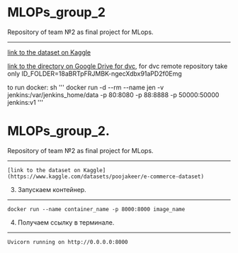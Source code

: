 # MLOPs_group_2

Repository of team №2 as final project for MLops.

---------------------

  [link to the dataset on Kaggle](https://www.kaggle.com/datasets/poojakeer/e-commerce-dataset)

[link to the directory on Google Drive for dvc](https://drive.google.com/drive/folders/18aBRTpFRJMBK-ngecXdbx91aPD2f0Emg?usp=sharing), for dvc remote repository take only ID_FOLDER=18aBRTpFRJMBK-ngecXdbx91aPD2f0Emg

to run docker:
sh '''
docker run -d --rm --name jen -v jenkins:/var/jenkins_home/data -p 80:8080 -p 88:8888 -p 50000:50000 jenkins:v1
'''


# MLOPs_group_2.

Repository of team №2 as final project for MLops.


---------------------

    [link to the dataset on Kaggle](https://www.kaggle.com/datasets/poojakeer/e-commerce-dataset)

3. Запускаем контейнер.
----------------

    docker run --name container_name -p 8000:8000 image_name

4. Получаем ссылку в терминале.
----------------------

    Uvicorn running on http://0.0.0.0:8000

